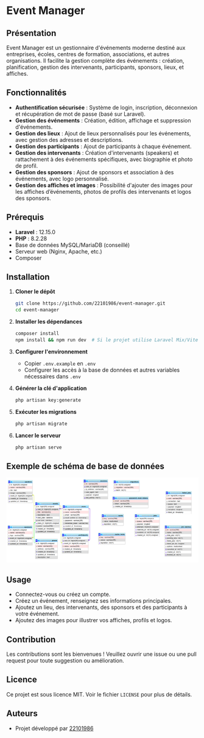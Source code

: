 # Event Manager

## Présentation

Event Manager est un gestionnaire d'événements moderne destiné aux entreprises, écoles, centres de formation, associations, et autres organisations. Il facilite la gestion complète des événements : création, planification, gestion des intervenants, participants, sponsors, lieux, et affiches.

## Fonctionnalités

- **Authentification sécurisée** : Système de login, inscription, déconnexion et récupération de mot de passe (basé sur Laravel).
- **Gestion des événements** : Création, édition, affichage et suppression d'événements.
- **Gestion des lieux** : Ajout de lieux personnalisés pour les événements, avec gestion des adresses et descriptions.
- **Gestion des participants** : Ajout de participants à chaque événement.
- **Gestion des intervenants** : Création d'intervenants (speakers) et rattachement à des événements spécifiques, avec biographie et photo de profil.
- **Gestion des sponsors** : Ajout de sponsors et association à des événements, avec logo personnalisé.
- **Gestion des affiches et images** : Possibilité d'ajouter des images pour les affiches d’événements, photos de profils des intervenants et logos des sponsors.

## Prérequis

- **Laravel** : 12.15.0
- **PHP** : 8.2.28
- Base de données MySQL/MariaDB (conseillé)
- Serveur web (Nginx, Apache, etc.)
- Composer

## Installation

1. **Cloner le dépôt**
   ```bash
   git clone https://github.com/22101986/event-manager.git
   cd event-manager
   ```

2. **Installer les dépendances**
   ```bash
   composer install
   npm install && npm run dev  # Si le projet utilise Laravel Mix/Vite pour les assets
   ```

3. **Configurer l'environnement**
   - Copier `.env.example` en `.env`
   - Configurer les accès à la base de données et autres variables nécessaires dans `.env`

4. **Générer la clé d'application**
   ```bash
   php artisan key:generate
   ```

5. **Exécuter les migrations**
   ```bash
   php artisan migrate
   ```

6. **Lancer le serveur**
   ```bash
   php artisan serve
   ```

## Exemple de schéma de base de données

![Shéma based de donnée (phpMyAdmin)](/shema_mySQL.png)

## Usage

- Connectez-vous ou créez un compte.
- Créez un événement, renseignez ses informations principales.
- Ajoutez un lieu, des intervenants, des sponsors et des participants à votre événement.
- Ajoutez des images pour illustrer vos affiches, profils et logos.

## Contribution

Les contributions sont les bienvenues ! Veuillez ouvrir une issue ou une pull request pour toute suggestion ou amélioration.

## Licence

Ce projet est sous licence MIT. Voir le fichier `LICENSE` pour plus de détails.

## Auteurs

- Projet développé par [22101986](https://github.com/22101986)
